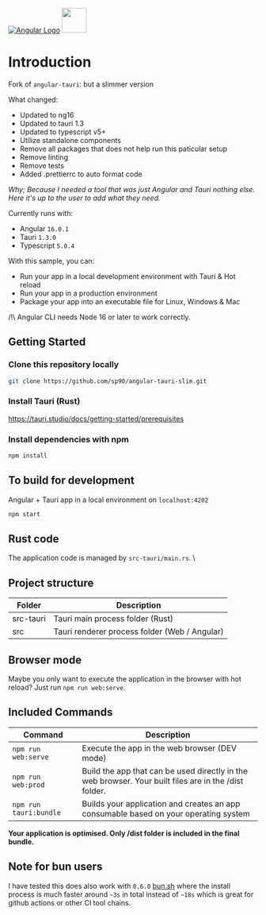 [![Angular Logo](https://www.vectorlogo.zone/logos/angular/angular-icon.svg)](https://angular.io/) <img src="https://raw.githubusercontent.com/gilbarbara/logos/master/logos/tauri.svg" width="50">

# Introduction

Fork of `angular-tauri`: but a slimmer version

What changed:

- Updated to ng16
- Updated to tauri 1.3
- Updated to typescript v5+
- Utilize standalone components
- Remove all packages that does not help run this paticular setup
- Remove linting
- Remove tests
- Added .prettierrc to auto format code

_Why; Because I needed a tool that was just Angular and Tauri nothing else. Here it's up to the user to add what they need._

Currently runs with:

- Angular `16.0.1`
- Tauri `1.3.0`
- Typescript `5.0.4`

With this sample, you can:

- Run your app in a local development environment with Tauri & Hot reload
- Run your app in a production environment
- Package your app into an executable file for Linux, Windows & Mac

/!\ Angular CLI needs Node 16 or later to work correctly.

## Getting Started

### Clone this repository locally

```bash
git clone https://github.com/sp90/angular-tauri-slim.git
```

### Install Tauri (Rust)

https://tauri.studio/docs/getting-started/prerequisites

### Install dependencies with npm

```bash
npm install
```

## To build for development

Angular + Tauri app in a local environment on `localhost:4202`

```bash
npm start
```

## Rust code

The application code is managed by `src-tauri/main.rs`. \

## Project structure

| Folder    | Description                                   |
| --------- | --------------------------------------------- |
| src-tauri | Tauri main process folder (Rust)              |
| src       | Tauri renderer process folder (Web / Angular) |

## Browser mode

Maybe you only want to execute the application in the browser with hot reload? Just run `npm run web:serve`.

## Included Commands

| Command                | Description                                                                                           |
| ---------------------- | ----------------------------------------------------------------------------------------------------- |
| `npm run web:serve`    | Execute the app in the web browser (DEV mode)                                                         |
| `npm run web:prod`     | Build the app that can be used directly in the web browser. Your built files are in the /dist folder. |
| `npm run tauri:bundle` | Builds your application and creates an app consumable based on your operating system                  |

**Your application is optimised. Only /dist folder is included in the final bundle.**

## Note for bun users

I have tested this does also work with `0.6.0` [bun.sh](https://bun.sh) where the install process is much faster around `~3s` in total instead of `~18s` which is great for github actions or other CI tool chains.
